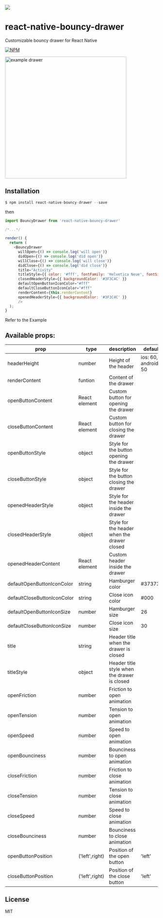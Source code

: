 
[![](https://img.shields.io/npm/dm/react-native-bouncy-drawer.svg?style=flat-square)](https://www.npmjs.com/package/react-native-bouncy-drawer)

# react-native-bouncy-drawer
Customizable bouncy drawer for React Native

[![NPM](https://nodei.co/npm/react-native-bouncy-drawer.png)](https://www.npmjs.com/package/react-native-bouncy-drawer)

<img src="https://github.com/SoftZen/react-native-bouncy-drawer/blob/master/resources/example.gif" alt="example drawer" width="400"/>

Installation
---
```javascript
$ npm install react-native-bouncy-drawer --save
```
then
```javascript
import BouncyDrawer from 'react-native-bouncy-drawer'

/*...*/

render() {
  return (
    <BouncyDrawer
      willOpen={() => console.log('will open')}
      didOpen={() => console.log('did open')}
      willClose={() => console.log('will close')}
      didClose={() => console.log('did close')}
      title="Activity"
      titleStyle={{ color: '#fff', fontFamily: 'Helvetica Neue', fontSize: 20, marginLeft: -3 }}
      closedHeaderStyle={{ backgroundColor: '#3F3C4C' }}
      defaultOpenButtonIconColor="#fff"
      defaultCloseButtonIconColor="#fff"
      renderContent={this.renderContent}
      openedHeaderStyle={{ backgroundColor: '#3F3C4C' }}
      />
  );
}
```
Refer to the Example


## Available props:

| prop | type | description |default|
| ------ | ------ | ------ | ------ |
|headerHeight | number |Height of the header|ios: 60, android: 50|
|renderContent|funtion|Content of the drawer|
|openButtonContent|React element|Custom button for opening the drawer|
|closeButtonContent|React element|Custom button for closing the drawer|
|openButtonStyle|object|Style for the button opening the drawer|
|closeButtonStyle|object|Style for the button closing the drawer|
|openedHeaderStyle|object|Style for the header inside the drawer|
|closedHeaderStyle|object|Style for the header when the drawer closed|
|openedHeaderContent|React element|Custom header inside the drawer|
|defaultOpenButtonIconColor|string|Hamburger color|#373737|
|defaultCloseButtonIconColor|string|Close icon color|#000|
|defaultOpenButtonIconSize|number|Hamburger size|26|
|defaultCloseButtonIconSize|number|Close icon size|30|
|title|string|Header title when the drawer is closed|
|titleStyle|object|Header title style when the drawer is closed|
|openFriction|number|Friction to open animation|
|openTension|number|Tension to open animation|
|openSpeed|number|Speed to open animation|
|openBounciness|number|Bounciness to open animation|
|closeFriction|number|Friction to close animation|
|closeTension|number|Tension to close animation|
|closeSpeed|number|Speed to close animation|
|closeBounciness|number|Bounciness to close animation|
|openButtonPosition|('left',right)|Position of the open button|'left'|
|closeButtonPosition|('left',right)|Position of the close button|'left'|


License
----

MIT
